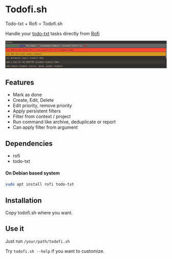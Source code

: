 # Todofi.sh

Todo-txt + Rofi = Todofi.sh

Handle your [todo-txt](http://todotxt.org/) tasks directly from [Rofi](https://github.com/DaveDavenport/rofi)

![Todofi.sh screenshot](screenshot.png)

## Features

* Mark as done
* Create, Edit, Delete
* Edit priority, remove priority
* Apply persistent filters
* Filter from context / project
* Run command like archive, deduplicate or report
* Can apply filter from argument

## Dependencies

* rofi
* todo-txt

#### On Debian based system

```bash
sudo apt install rofi todo-txt
```

## Installation

Copy todofi.sh where you want.

## Use it

Just run `/your/path/todofi.sh`

Try `todofi.sh --help` if you want to customize.
